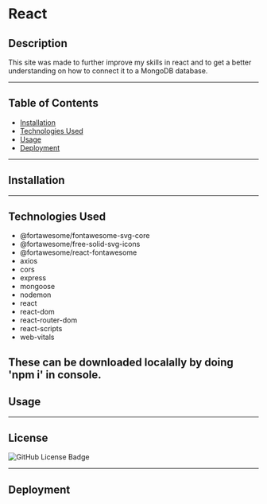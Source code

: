# **React**


## **Description**

This site was made to further improve my skills in react and to get a better understanding on how to connect it to a MongoDB database.

---
## **Table of Contents**
- <a href="#installation">Installation</a>
- <a href="#technologies-used">Technologies Used</a>
- <a href="#usage">Usage</a>
- <a href="#deployment">Deployment</a>

---
## **Installation**
<!-- The application can be used by going to the deployed site and either using it on browser or downloading it as a native app. -->


---
## **Technologies Used**

- @fortawesome/fontawesome-svg-core
- @fortawesome/free-solid-svg-icons
- @fortawesome/react-fontawesome
- axios
- cors
- express
- mongoose
- nodemon
- react
- react-dom
- react-router-dom
- react-scripts
- web-vitals

These can be downloaded localally by doing 'npm i' in console.
---

## **Usage**

<!-- To use this site, you simply go to the deployed application and either use it in browser or install it as a native app.

Below is a demo gif of the site :

![Demonstration of the finished Module 19 Challenge being used in the browser and then installed.](./Assets/00-demo.gif)

The following image shows the application's `manifest.json` file:

![Demonstration of the finished Module 19 Challenge with a manifest file in the browser.](./Assets/01-manifest.png)

The following image shows the application's registered service worker:

![Demonstration of the finished Module 19 Challenge with a registered service worker in the browser.](./Assets/02-service-worker.png)

The following image shows the application's IndexedDB storage:

![Demonstration of the finished Module 19 Challenge with a IndexedDB storage named 'jate' in the browser.](./Assets/03-idb-storage.png) -->

---

## **License**

![GitHub License Badge](https://shields.io/badge/license-MIT-green)

---

## **Deployment**

<!-- [This is a link to the deployed site:  text-editor-jog.herokuapp.com/](https://text-editor-jog.herokuapp.com/) -->